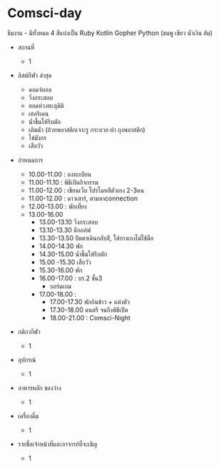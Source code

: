 # Comsci-day
ธีมงาน
	- มีทั้งหมด 4 สีแบ่งเป็น Ruby Kotlin Gopher Python (ชมพู เขียว น้ำเงิน ส้ม)
- สถานที่
	- 1 
- ลิสต์กีฬา ล่าสุด 
	- ดอดจ์บอล
	- วิ่งกระสอบ
	- ลอดห่วงทะลุมิติ
 	- เฮอริเคน
	- น้ำขึ้นให้รีบตัก
 	- เติมน้ำ (ถ้วยพลาสติกเจาะรู กระบวย ผ้า ถุงพลาสติก)
	- ไข่มังกร
	- เสือวัว
- กำหนดการ
	- 10.00-11.00 : ลงทะเบียน
	- 11.00-11.10 : พิธีเปิดกิจกรรม
	- 11.00-12.00 : เขียนเว็บ โปรโมทสีตัวเอง 2-3คน
	- 11.00-12.00 : ดาวเสาร์, ตามหาconnection
	- 12.00-13.00 : พักเที่ยง
	- 13.00-16.00 
		- 13.00-13.10 วิ่งกระสอบ
		- 13.10-13.30 ตีกอล์ฟ
		- 13.30-13.50 ปิดตาเดินกลับสี, ใส่กางเกงไม่ใช้มือ
		- 14.00-14.30 พัก
		- 14.30-15.00 น้ำขึ้นให้รีบตัก
		- 15.00 -15.30 เสือวัว
		- 15.30-16.00 พัก
	  - 16.00-17.00 : บร.2 ชั้น3
		  - บอร์ดเกม
	  - 17.00-18.00 :
		  - 17.00-17.30 พักกินข้าว + แต่งตัว
		  - 17.30-18.00 ดนตรี จนถึงพิธีเปิด
		  - 18.00-21.00 : Comsci-Night
  	
- กติกากีฬา
	- 1
- อุปกรณ์
	- 1
- อาหารหลัก ของว่าง
 	- 1
- เครื่องดื่ม
	- 1
- รายชื่อเจ้าหน้าที่และอาจารย์ที่จะเชิญ
	- 1   
	



